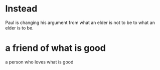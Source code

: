 
# Instead
Paul is changing his argument from what an elder is not to be to what an elder is to be.

# a friend of what is good
a person who loves what is good